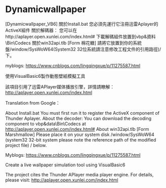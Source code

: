 # Dynamicwallpaper
[Dynamicwallpaper_VB6]
關於Install.bat
您必須先運行它注冊迅雷Aplayer的ActiveX組件
關於解碼器：
您可以在http://aplayer.open.xunlei.com/index.html# 下載解碼組件放置到vbp&資料\Bin\Codecs
關於win32api.tlb [Form 棉花糖]
請將它放置到你的系統盤/window/SysWoW64(System32 32位系統請注意修改工程文件的引用路徑)/下。

myblogs: https://www.cnblogs.com/lingqingxue/p/11275587.html

使用VisualBasic6製作動態壁紙模擬工具

該項目引用了迅雷APlayer媒体播放引擎，詳情請瞭解：http://aplayer.open.xunlei.com/index.html

Translation from Google：

About Install.bat
You must first run it to register the ActiveX component of Thunder Aplayer.
About the decoder:
You can download the decoding component to vbp&data\Bin\Codecs at http://aplayer.open.xunlei.com/index.html#
About win32api.tlb [Form Marshmallow]
Please place it on your system disk /window/SysWoW64 (system32 32-bit system please note the reference path of the modified project file) / below.

Myblogs: https://www.cnblogs.com/lingqingxue/p/11275587.html

Create a live wallpaper simulation tool using VisualBasic6

The project cites the Thunder APlayer media player engine. For details, please visit: http://aplayer.open.xunlei.com/index.html
